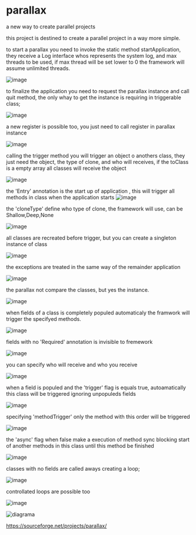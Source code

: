 # parallax
a new way to create parallel projects

this project is destined to create a parallel project in a way more simple.


to start a parallax you need to invoke the static method startApplication, they receive a Log interface whos represents the system log, and max threads to be used, if max thread will be set lower to 0 the framework will assume unlimited threads.

![image](https://user-images.githubusercontent.com/67382564/186215265-221ac41e-c158-4015-9fb8-ba199b569145.png)

to finalize the application you need to request the parallax instance and call quit method, the only whay to get the instance is requiring in triggerable class;

![image](https://user-images.githubusercontent.com/67382564/186216573-5b42cddb-c307-4a6e-9b0d-1d6ae51d1afa.png)

a new register is possible too, you just need to call register in parallax instance

![image](https://user-images.githubusercontent.com/67382564/186217467-150c128b-033f-42ee-a152-7632aba8e8c8.png)

calling the trigger method you will trigger an object o anothers class, they just need the object, the type of clone, and who will receives, if the toClass is a empty array all classes will receive the object

![image](https://user-images.githubusercontent.com/67382564/186218468-8ded174f-b05e-4116-8934-4de472a5d830.png)


the 'Entry' annotation  is the start up of application , this will trigger all methods in class when the application starts
![image](https://user-images.githubusercontent.com/67382564/186214369-584f50c9-a4d2-4a78-ad99-625587150c19.png)


the 'cloneType' define who type of clone, the framework will use, can be Shallow,Deep,None

![image](https://user-images.githubusercontent.com/67382564/186212867-cad16b22-d011-4117-8536-b1de980498b1.png)

all classes are recreated before trigger, but you can create a singleton instance of class

![image](https://user-images.githubusercontent.com/67382564/186206736-84dc15da-b54a-4182-9aac-618a0400e1cc.png)

the exceptions are treated in the same way of the remainder application

![image](https://user-images.githubusercontent.com/67382564/186207647-0f5d4e7c-2e62-4d7a-906d-6a6378aa0006.png)

the parallax not compare the classes, but yes the instance.

![image](https://user-images.githubusercontent.com/67382564/186208362-3f45e9dd-60f1-4f88-993c-6002a47e57af.png)




when fields of a class is completely populed automaticaly the framwork will trigger the specifyed methods.

![image](https://user-images.githubusercontent.com/67382564/186205220-b2937696-031e-403c-89b5-c7c84341befb.png)

fields with no 'Required' annotation is invisible to fremework

![image](https://user-images.githubusercontent.com/67382564/186221708-d345756a-25b0-445c-b5fc-03795ee9c3d3.png)


you can specify who will receive and  who you receive

![image](https://user-images.githubusercontent.com/67382564/186206204-3463713c-e5e7-4658-ba0c-2635fdad0997.png)

when a field is populed and the 'trigger' flag is equals  true, autoamatically this class will be triggered  ignoring unpopuleds fields

![image](https://user-images.githubusercontent.com/67382564/186209596-eee350d9-f093-4b55-b1d0-2cd541b745b9.png)

specifying 'methodTrigger' only the method with this order will be triggered

![image](https://user-images.githubusercontent.com/67382564/186209910-7438ec89-c3d5-4594-8ce5-847ee8085214.png)

the 'async' flag when false make a execution of method sync blocking start of another methods in this class until this method be finished

![image](https://user-images.githubusercontent.com/67382564/186211635-0c47931b-479a-4fd8-8ab7-5f87098ddc85.png)

classes with no fields are called aways creating a loop;

![image](https://user-images.githubusercontent.com/67382564/186222837-cdcf0fc5-6f62-4e13-a115-bec8b84d1283.png)

controllated loops are possible too 

![image](https://user-images.githubusercontent.com/67382564/186224791-c1c46344-8a4a-4b5a-a753-47e4d472d12d.png)




![diagrama](https://user-images.githubusercontent.com/67382564/186203859-3a7e8651-1f90-432c-9ff4-25f8173531bf.png)



https://sourceforge.net/projects/parallax/
